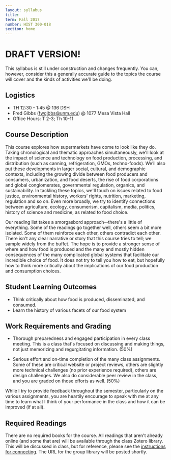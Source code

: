 ```yaml
---
layout: syllabus
title:
term: Fall 2017
number: HIST 300-018
section: home
---
```


# DRAFT VERSION!
This syllabus is still under construction and changes frequently. You can, however, consider this a generally accurate guide to the topics the course will cover and the kinds of activities we'll be doing.

## Logistics
- TH 12:30 - 1:45 @ 136 DSH
- Fred Gibbs \([fwgibbs@unm.edu](mailto:fwgibbs@unm.edu)\) @ 1077 Mesa Vista Hall
- Office Hours: T 2-3; Th 10-11

## Course Description
This course explores how supermarkets have come to look like they do. Taking chronological and thematic approaches simultaneously, we'll look at the impact of science and technology on food production, processing, and distribution (such as canning, refrigeration, GMOs, techno-foods). We’ll also put these developments in larger social, cultural, and demographic contexts, including the growing divide between food producers and consumers, urbanization, and food deserts, the rise of food corporations and global conglomerates, governmental regulation, organics, and sustainability.  In tackling these topics, we'll touch on issues related to food justice, environmental history, workers' rights, nutrition, marketing, regulation and so on. Even more broadly, we try to identify connections between agriculture, ecology, consumerism, capitalism, media, politics, history of science and medicine, as related to food choice.

Our reading list takes a smorgasbord approach--there's a little of everything. Some of the readings go together well, others seem a bit more isolated. Some of them reinforce each other, others contradict each other. There isn't any clear narrative or story that this course tries to tell; we sample widely from the buffet. The hope is to provide a stronger sense of where and how food is produced and the many and mostly hidden consequences of the many complicated global systems that facilitate our incredible choice of food. It does not try to tell you how to eat, but hopefully how to think more critically about the implications of our food production and consumption choices.


## Student Learning Outcomes
- Think critically about how food is produced, disseminated, and consumed.
- Learn the history of various facets of our food system


## Work Requirements and Grading
- Thorough preparedness and engaged participation in every class meeting. This is a class that's focused on discussing and making things, not just memorizing and regurgitating information. (50%)

- Serious effort and on-time completion of the many class assignments. Some of these are critical website or project reviews, others are slightly more technical challenges (no prior experience required), others are design challenges. We also do considerable peer review in the class, and you are graded on those efforts as well. (50%)

While I try to provide feedback throughout the semester, particularly on the various assignments, you are heartily encourage to speak with me at any time to learn what I think of your performance in the class and how it can be improved (if at all).


## Required Readings
There are no required books for the course. All readings that aren't already online (and some that are) will be available through the class Zotero library. This will be discussed in class, but for reference, please see the [instructions for connecting](http://fredgibbs.net/courses/etc/zotero.html). The URL for the group library will be posted shortly.
